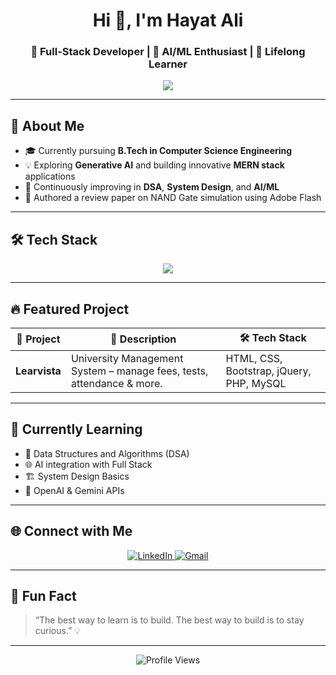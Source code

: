<h1 align="center">Hi 👋, I'm Hayat Ali</h1>
<h3 align="center">🚀 Full-Stack Developer | 🤖 AI/ML Enthusiast | 🧠 Lifelong Learner</h3>

<p align="center">
  <img src="https://readme-typing-svg.demolab.com/?lines=Full-Stack%20MERN%20Developer;AI%20%26%20ML%20Explorer;Building%20Innovative%20Solutions;Always%20Learning%20%F0%9F%93%9A" />
</p>

---

## 🚀 About Me

- 🎓 Currently pursuing **B.Tech in Computer Science Engineering**
- 💡 Exploring **Generative AI** and building innovative **MERN stack** applications
- 🧠 Continuously improving in **DSA**, **System Design**, and **AI/ML**
- 📄 Authored a review paper on NAND Gate simulation using Adobe Flash

---

## 🛠️ Tech Stack

<p align="center">
  <img src="https://skillicons.dev/icons?i=html,css,js,bootstrap,jquery,tailwind,react,nextjs,nodejs,mongodb,php,mysql,python,c,cpp,git,github,vscode" />
</p>

---

## 🔥 Featured Project

| 🚀 Project | 📝 Description | 🛠️ Tech Stack |
|-----------|----------------|----------------|
| **Learvista** | University Management System – manage fees, tests, attendance & more. | HTML, CSS, Bootstrap, jQuery, PHP, MySQL |

---

## 🧠 Currently Learning

- 📘 Data Structures and Algorithms (DSA)
- 🌐 AI integration with Full Stack
- 🏗️ System Design Basics
- 🤖 OpenAI & Gemini APIs

---

## 🌐 Connect with Me

<p align="center">
  <a href="https://www.linkedin.com/in/hayat-ali-887aab294">
    <img src="https://img.shields.io/badge/LinkedIn-blue?style=for-the-badge&logo=linkedin&logoColor=white" alt="LinkedIn" />
  </a>
  <a href="mailto:hayatali123786@gmail.com">
    <img src="https://img.shields.io/badge/Gmail-D14836?style=for-the-badge&logo=gmail&logoColor=white" alt="Gmail" />
  </a>
</p>

---

## 📌 Fun Fact

> “The best way to learn is to build. The best way to build is to stay curious.” 💡

---

<p align="center">
  <img src="https://komarev.com/ghpvc/?username=hayatalidev&label=Profile%20Views&color=0e75b6&style=flat" alt="Profile Views" />
</p>
